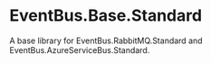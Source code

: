 # EventBus.Base.Standard
A base library for EventBus.RabbitMQ.Standard and EventBus.AzureServiceBus.Standard.
